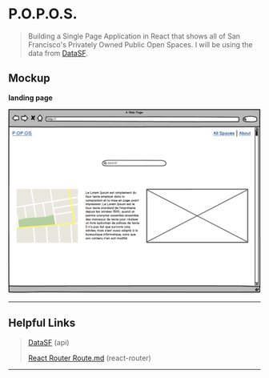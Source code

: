 
P.O.P.O.S.
===================
> Building a Single Page Application in React that shows all of San Francisco's Privately Owned Public Open Spaces.
> I will be using the data from [DataSF](https://data.sfgov.org/Culture-and-Recreation/Privately-Owned-Public-Open-Spaces/65ik-7wqd).
>
>

Mockup
-------------
>  
**landing page**
>
![alt tag](images/root.png)
>

----------


Helpful Links
-------------
>  
> [DataSF](https://data.sfgov.org) (api)
>
> [React Router Route.md](https://github.com/ReactTraining/react-router/blob/master/packages/react-router/docs/api/Route.md) (react-router)
>

----------
